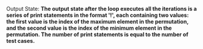 Output State: **The output state after the loop executes all the iterations is a series of print statements in the format '!', each containing two values: the first value is the index of the maximum element in the permutation, and the second value is the index of the minimum element in the permutation. The number of print statements is equal to the number of test cases.**